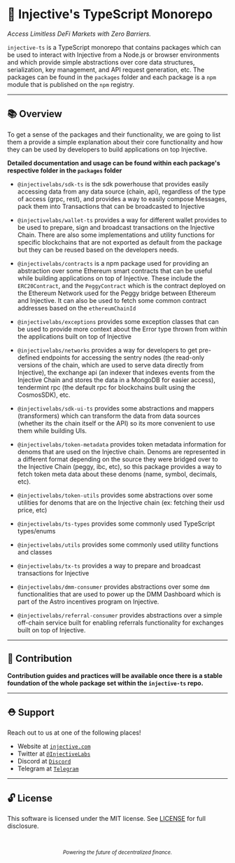# 🌟 Injective's TypeScript Monorepo

_Access Limitless DeFi Markets with Zero Barriers._

`injective-ts` is a TypeScript monorepo that contains packages which can be used to interact with Injective from a Node.js or browser environments and which provide simple abstractions over core data structures, serialization, key management, and API request generation, etc. The packages can be found in the `packages` folder and each package is a `npm` module that is published on the `npm` registry.

---

## 📚 Overview

To get a sense of the packages and their functionality, we are going to list them a provide a simple explanation about their core functionality and how they can be used by developers to build applications on top Injective.

**Detailed documentation and usage can be found within each package's respective folder in the `packages` folder**

- `@injectivelabs/sdk-ts` is the sdk powerhouse that provides easily accessing data from any data source (chain, api), regardless of the type of access (grpc, rest), and provides a way to easily compose Messages, pack them into Transactions that can be broadcasted to Injective


- `@injectivelabs/wallet-ts` provides a way for different wallet provides to be used to prepare, sign and broadcast transactions on the Injective Chain. There are also some implementations and utility functions for specific blockchains that are not exported as default from the package but they can be reused based on the developers needs.


- `@injectivelabs/contracts` is a npm package used for providing an abstraction over some Ethereum smart contracts that can be useful while building applications on top of Injective. These include the `ERC20Contract`, and the `PeggyContract` which is the contract deployed on the Ethereum Network used for the Peggy bridge between Ethereum and Injective. It can also be used to fetch some common contract addresses based on the `ethereumChainId`

- `@injectivelabs/exceptions` provides some exception classes that can be used to provide more context about the Error type thrown from within the applications built on top of Injective


- `@injectivelabs/networks` provides a way for developers to get pre-defined endpoints for accessing the sentry nodes (the read-only versions of the chain, which are used to serve data directly from Injective), the exchange api (an indexer that indexes events from the Injective Chain and stores the data in a MongoDB for easier access), tendermint rpc (the default rpc for blockchains built using the CosmosSDK), etc.


- `@injectivelabs/sdk-ui-ts` provides some abstractions and mappers (transformers) which can transform the data from data sources (whether its the chain itself or the API) so its more convenient to use them while building UIs.


- `@injectivelabs/token-metadata` provides token metadata information for denoms that are used on the Injective chain. Denoms are represented in a different format depending on the source they were bridged over to the Injective Chain (peggy, ibc, etc), so this package provides a way to fetch token meta data about these denoms (name, symbol, decimals, etc).


- `@injectivelabs/token-utils` provides some abstractions over some utilities for denoms that are on the Injective chain (ex: fetching their usd price, etc)


- `@injectivelabs/ts-types` provides some commonly used TypeScript types/enums


- `@injectivelabs/utils` provides some commonly used utility functions and classes


- `@injectivelabs/tx-ts` provides a way to prepare and broadcast transactions for Injective


- `@injectivelabs/dmm-consumer` provides abstractions over some `dmm` functionalities that are used to power up the DMM Dashboard which is part of the Astro incentives program on Injective.


- `@injectivelabs/referral-consumer` provides abstractions over a simple off-chain service built for enabling referrals functionality for exchanges built on top of Injective.


---

## 📜 Contribution

**Contribution guides and practices will be available once there is a stable foundation of the whole package set within the `injective-ts` repo.**

---

## ⛑ Support

Reach out to us at one of the following places!

- Website at <a href="https://injective.com" target="_blank">`injective.com`</a>
- Twitter at <a href="https://twitter.com/InjectiveLabs" target="_blank">`@InjectiveLabs`</a>
- Discord at <a href="https://discord.com/invite/NK4qdbv" target="_blank">`Discord`</a>
- Telegram at <a href="https://t.me/joininjective" target="_blank">`Telegram`</a>

---

## 🔓 License

This software is licensed under the MIT license. See [LICENSE](./LICENSE) for full disclosure.

<p>&nbsp;</p>
<div align="center">
  <sub><em>Powering the future of decentralized finance.</em></sub>
</div>
